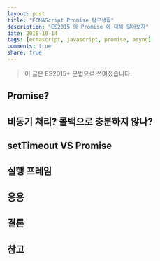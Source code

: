 ```yaml
---
layout: post
title: "ECMAScript Promise 탐구생활"
description: "ES2015 의 Promise 에 대해 알아보자"
date: 2016-10-14
tags: [ecmascript, javascript, promise, async]
comments: true
share: true
---
```


> 이 글은 ES2015+ 문법으로 쓰여졌습니다.

## Promise?

## 비동기 처리? 콜백으로 충분하지 않나?

## setTimeout VS Promise

## 실행 프레임

## 응용

## 결론

## 참고